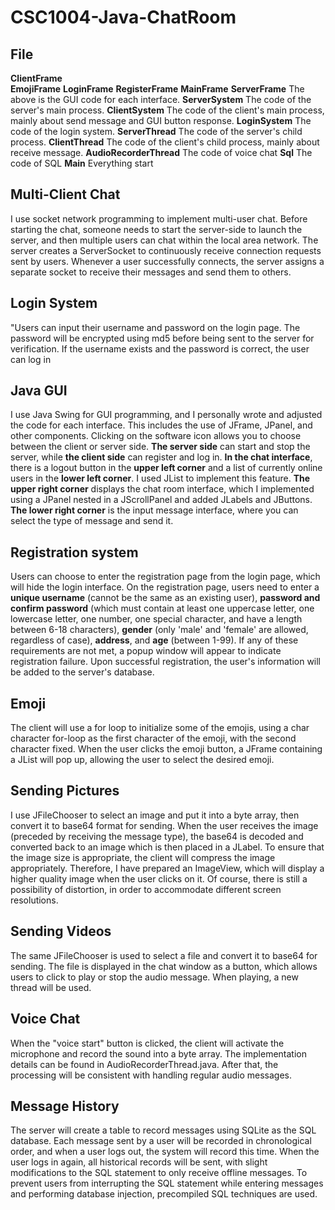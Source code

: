 # CSC1004-Java-ChatRoom
## File
**ClientFrame**           
**EmojiFrame**
**LoginFrame**
**RegisterFrame**
**MainFrame**
**ServerFrame**           The above is the GUI code for each interface.
**ServerSystem**          The code of the server's main process.
**ClientSystem**          The code of the client's main process, mainly about send message and GUI button response.
**LoginSystem**           The code of the login system.
**ServerThread**          The code of the server's child process.
**ClientThread**          The code of the client's child process, mainly about receive message.
**AudioRecorderThread**   The code of voice chat
**Sql**                   The code of SQL
**Main**                  Everything start
## Multi-Client Chat
I use socket network programming to implement multi-user chat. 
Before starting the chat, someone needs to start the server-side to launch the server, and then multiple users can chat within the local area network.
The server creates a ServerSocket to continuously receive connection requests sent by users. 
Whenever a user successfully connects, the server assigns a separate socket to receive their messages and send them to others.
## Login System
"Users can input their username and password on the login page. 
The password will be encrypted using md5 before being sent to the server for verification. 
If the username exists and the password is correct, the user can log in
## Java GUI
I use Java Swing for GUI programming, and I personally wrote and adjusted the code for each interface. This includes the use of JFrame, JPanel, and other components.
Clicking on the software icon allows you to choose between the client or server side. 
**The server side** can start and stop the server, while **the client side** can register and log in. 
**In the chat interface**, there is a logout button in the **upper left corner** and a list of currently online users in the **lower left corner**. I used JList to implement this feature. 
**The upper right corner** displays the chat room interface, which I implemented using a JPanel nested in a JScrollPanel and added JLabels and JButtons. 
**The lower right corner** is the input message interface, where you can select the type of message and send it.
## Registration system
Users can choose to enter the registration page from the login page, which will hide the login interface. 
On the registration page, users need to enter a **unique username** (cannot be the same as an existing user), 
**password and confirm password** (which must contain at least one uppercase letter, one lowercase letter, one number, one special character, and have a length between 6-18 characters), 
**gender** (only 'male' and 'female' are allowed, regardless of case), 
**address**, 
and **age** (between 1-99). 
If any of these requirements are not met, a popup window will appear to indicate registration failure.
Upon successful registration, the user's information will be added to the server's database.
## Emoji
The client will use a for loop to initialize some of the emojis, using a char character for-loop as the first character of the emoji, with the second character fixed. 
When the user clicks the emoji button, a JFrame containing a JList will pop up, allowing the user to select the desired emoji.
## Sending Pictures
I use JFileChooser to select an image and put it into a byte array, then convert it to base64 format for sending. 
When the user receives the image (preceded by receiving the message type), the base64 is decoded and converted back to an image which is then placed in a JLabel. 
To ensure that the image size is appropriate, the client will compress the image appropriately. Therefore, I have prepared an ImageView, which will display a higher quality image when the user clicks on it. 
Of course, there is still a possibility of distortion, in order to accommodate different screen resolutions.
## Sending Videos
The same JFileChooser is used to select a file and convert it to base64 for sending. 
The file is displayed in the chat window as a button, which allows users to click to play or stop the audio message. 
When playing, a new thread will be used.
## Voice Chat
When the "voice start" button is clicked, the client will activate the microphone and record the sound into a byte array. 
The implementation details can be found in AudioRecorderThread.java. 
After that, the processing will be consistent with handling regular audio messages.
## Message History
The server will create a table to record messages using SQLite as the SQL database. 
Each message sent by a user will be recorded in chronological order, and when a user logs out, the system will record this time. 
When the user logs in again, all historical records will be sent, with slight modifications to the SQL statement to only receive offline messages. 
To prevent users from interrupting the SQL statement while entering messages and performing database injection, precompiled SQL techniques are used.

